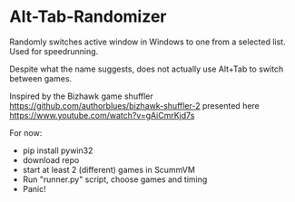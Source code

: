 # Alt-Tab-Randomizer
Randomly switches active window in Windows to one from a selected list.
Used for speedrunning.

Despite what the name suggests, does not actually use Alt+Tab to switch between games.

Inspired by the Bizhawk game shuffler
https://github.com/authorblues/bizhawk-shuffler-2
presented here
https://www.youtube.com/watch?v=gAiCmrKjd7s

For now:
- pip install pywin32
- download repo
- start at least 2 (different) games in ScummVM
- Run "runner.py" script, choose games and timing
- Panic!